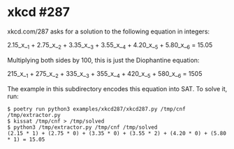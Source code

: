 xkcd #287
=========

xkcd.com/287 asks for a solution to the following equation in integers:

2.15_x_<sub>1</sub> + 2.75_x_<sub>2</sub> + 3.35_x_<sub>3</sub> + 3.55_x_<sub>4</sub> + 4.20_x_<sub>5</sub> + 5.80_x_<sub>6</sub> = 15.05

Multiplying both sides by 100, this is just the Diophantine equation:

215_x_<sub>1</sub> + 275_x_<sub>2</sub> + 335_x_<sub>3</sub> + 355_x_<sub>4</sub> + 420_x_<sub>5</sub> + 580_x_<sub>6</sub> = 1505

The example in this subdirectory encodes this equation into SAT. To solve it, run:

```
$ poetry run python3 examples/xkcd287/xkcd287.py /tmp/cnf /tmp/extractor.py
$ kissat /tmp/cnf > /tmp/solved
$ python3 /tmp/extractor.py /tmp/cnf /tmp/solved
(2.15 * 1) + (2.75 * 0) + (3.35 * 0) + (3.55 * 2) + (4.20 * 0) + (5.80 * 1) = 15.05
```
